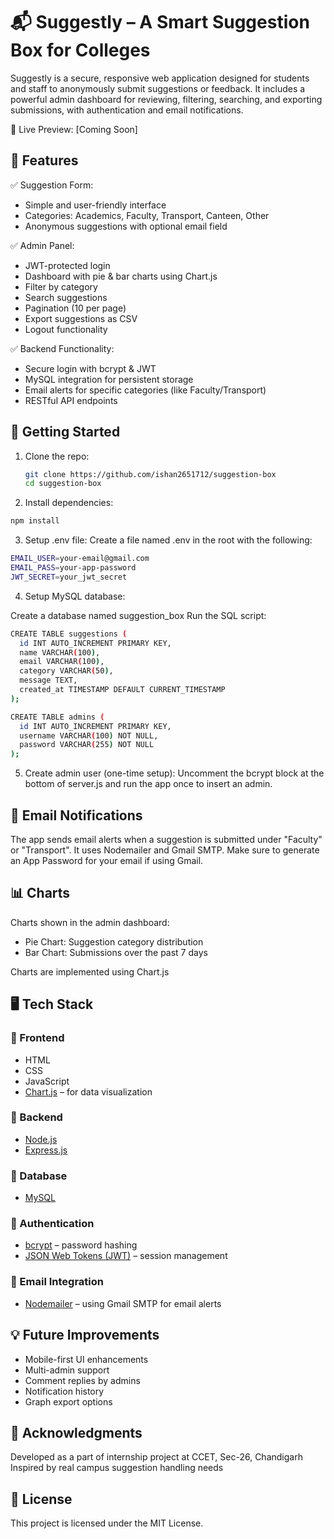 # 📬 Suggestly – A Smart Suggestion Box for Colleges

Suggestly is a secure, responsive web application designed for students and staff to anonymously submit suggestions or feedback. It includes a powerful admin dashboard for reviewing, filtering, searching, and exporting submissions, with authentication and email notifications.

🔗 Live Preview: [Coming Soon]

## 🌟 Features

✅ Suggestion Form:

- Simple and user-friendly interface
- Categories: Academics, Faculty, Transport, Canteen, Other
- Anonymous suggestions with optional email field

✅ Admin Panel:

- JWT-protected login
- Dashboard with pie & bar charts using Chart.js
- Filter by category
- Search suggestions
- Pagination (10 per page)
- Export suggestions as CSV
- Logout functionality

✅ Backend Functionality:

- Secure login with bcrypt & JWT
- MySQL integration for persistent storage
- Email alerts for specific categories (like Faculty/Transport)
- RESTful API endpoints

## 🚀 Getting Started

1. Clone the repo:

   ```bash
   git clone https://github.com/ishan2651712/suggestion-box
   cd suggestion-box
   ```

2. Install dependencies:

```bash
npm install
```

3. Setup .env file:
   Create a file named .env in the root with the following:

```bash
EMAIL_USER=your-email@gmail.com
EMAIL_PASS=your-app-password
JWT_SECRET=your_jwt_secret
```

4. Setup MySQL database:

Create a database named suggestion_box
Run the SQL script:

```bash
CREATE TABLE suggestions (
  id INT AUTO_INCREMENT PRIMARY KEY,
  name VARCHAR(100),
  email VARCHAR(100),
  category VARCHAR(50),
  message TEXT,
  created_at TIMESTAMP DEFAULT CURRENT_TIMESTAMP
);

CREATE TABLE admins (
  id INT AUTO_INCREMENT PRIMARY KEY,
  username VARCHAR(100) NOT NULL,
  password VARCHAR(255) NOT NULL
);
```

5. Create admin user (one-time setup):
   Uncomment the bcrypt block at the bottom of server.js and run the app once to insert an admin.

## 📧 Email Notifications

The app sends email alerts when a suggestion is submitted under "Faculty" or "Transport". It uses Nodemailer and Gmail SMTP. Make sure to generate an App Password for your email if using Gmail.

## 📊 Charts

Charts shown in the admin dashboard:

- Pie Chart: Suggestion category distribution
- Bar Chart: Submissions over the past 7 days

Charts are implemented using Chart.js

## 🖥️ Tech Stack

### 🔹 Frontend

- HTML
- CSS
- JavaScript
- [Chart.js](https://www.chartjs.org/) – for data visualization

### 🔹 Backend

- [Node.js](https://nodejs.org/)
- [Express.js](https://expressjs.com/)

### 🔹 Database

- [MySQL](https://www.mysql.com/)

### 🔹 Authentication

- [bcrypt](https://www.npmjs.com/package/bcrypt) – password hashing
- [JSON Web Tokens (JWT)](https://jwt.io/) – session management

### 🔹 Email Integration

- [Nodemailer](https://nodemailer.com/) – using Gmail SMTP for email alerts

## 💡 Future Improvements

- Mobile-first UI enhancements
- Multi-admin support
- Comment replies by admins
- Notification history
- Graph export options

## 🙌 Acknowledgments

Developed as a part of internship project at CCET, Sec-26, Chandigarh
Inspired by real campus suggestion handling needs

## 📃 License

This project is licensed under the MIT License.
